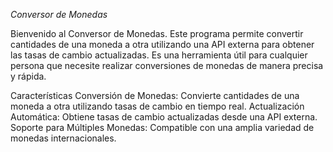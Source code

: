 *Conversor de Monedas*

Bienvenido al Conversor de Monedas. Este programa permite convertir cantidades de una moneda a otra utilizando una API externa para obtener las tasas de cambio actualizadas. Es una herramienta útil para cualquier persona que necesite realizar conversiones de monedas de manera precisa y rápida.

Características
Conversión de Monedas: Convierte cantidades de una moneda a otra utilizando tasas de cambio en tiempo real.
Actualización Automática: Obtiene tasas de cambio actualizadas desde una API externa.
Soporte para Múltiples Monedas: Compatible con una amplia variedad de monedas internacionales.

